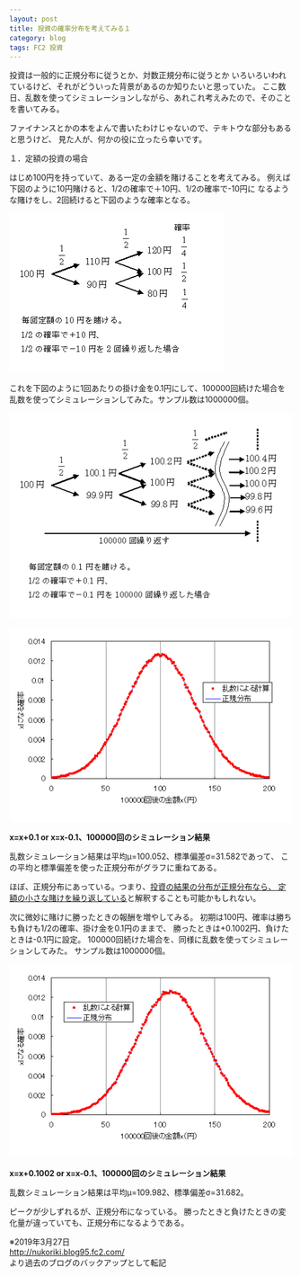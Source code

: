 ```yaml
---
layout: post
title: 投資の確率分布を考えてみる１
category: blog
tags: FC2 投資
---
```


投資は一般的に正規分布に従うとか、対数正規分布に従うとか
いろいろいわれているけど、それがどういった背景があるのか知りたいと思っていた。
ここ数日、乱数を使ってシミュレーションしながら、あれこれ考えみたので、そのことを書いてみる。

ファイナンスとかの本をよんで書いたわけじゃないので、テキトウな部分もあると思うけど、
見た人が、何かの役に立ったら幸いです。


１．定額の投資の場合

はじめ100円を持っていて、ある一定の金額を賭けることを考えてみる。
例えば下図のように10円賭けると、1/2の確率で＋10円、1/2の確率で-10円に
なるような賭けをし、2回続けると下図のような確率となる。

![image](/images/2008nukoriki/mniko0.gif)


これを下図のように1回あたりの掛け金を0.1円にして、100000回続けた場合を
乱数を使ってシミュレーションしてみた。サンプル数は1000000個。

![image](/images/2008nukoriki/mniko1.gif)

![image](/images/2008nukoriki/niko1.gif)

<strong>x=x+0.1 or x=x-0.1、100000回のシミュレーション結果</strong>

乱数シミュレーション結果は平均μ=100.052、標準偏差σ=31.582であって、
この平均と標準偏差を使った正規分布がグラフに重ねてある。

ほぼ、正規分布にあっている。つまり、<u>投資の結果の分布が正規分布なら、
定額の小さな賭けを繰り返している</u>と解釈することも可能かもしれない。


次に微妙に賭けに勝ったときの報酬を増やしてみる。
初期は100円、確率は勝ちも負けも1/2の確率、掛け金を0.1円のままで、
勝ったときは+0.1002円、負けたときは-0.1円に設定。
100000回続けた場合を、同様に乱数を使ってシミュレーションしてみた。
サンプル数は1000000個。

![image](/images/2008nukoriki/niko2.gif)

<strong>x=x+0.1002 or x=x-0.1、100000回のシミュレーション結果</strong>

乱数シミュレーション結果は平均μ=109.982、標準偏差σ=31.682。

ピークが少しずれるが、正規分布になっている。
勝ったときと負けたときの変化量が違っていても、正規分布になるようである。

※2019年3月27日  
http://nukoriki.blog95.fc2.com/  
より過去のブログのバックアップとして転記


